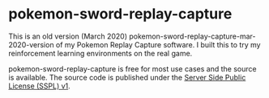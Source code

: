 # pokemon-sword-replay-capture
This is an old version (March 2020) pokemon-sword-replay-capture-mar-2020-version of my Pokemon Replay Capture software. I built this to try my reinforcement learning environments on the real game.

  pokemon-sword-replay-capture is free for most use cases and the source is available. The source code is published
  under the [Server Side Public License (SSPL) v1](LICENSE.txt).
